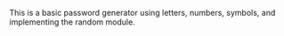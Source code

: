 This is a basic password generator using letters, numbers, symbols, and implementing the random module.